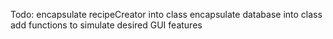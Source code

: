 Todo:
  encapsulate recipeCreator into class
  encapsulate database into class
  add functions to simulate desired GUI features
